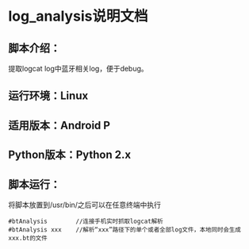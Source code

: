 # log_analysis说明文档
## 脚本介绍：
提取logcat log中蓝牙相关log，便于debug。

## 运行环境：Linux
## 适用版本：Android P
## Python版本：Python 2.x

## 脚本运行： 
将脚本放置到/usr/bin/之后可以在任意终端中执行
```
#btAnalysis        //连接手机实时抓取logcat解析
#btAnalysis xxx    //解析“xxx”路径下的单个或者全部log文件，本地同时会生成xxx.bt的文件
```
